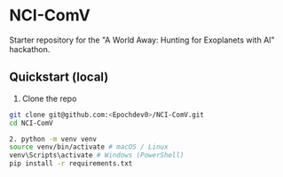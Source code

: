 # NCI-ComV

Starter repository for the "A World Away: Hunting for Exoplanets with AI" hackathon.

## Quickstart (local)

1. Clone the repo

```bash
git clone git@github.com:<Epochdev0>/NCI-ComV.git
cd NCI-ComV

2. python -m venv venv
source venv/bin/activate # macOS / Linux
venv\Scripts\activate # Windows (PowerShell)
pip install -r requirements.txt


